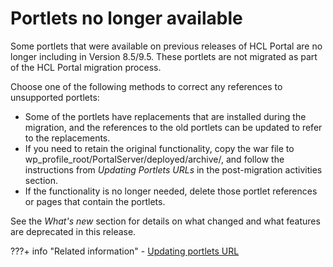 # Portlets no longer available

Some portlets that were available on previous releases of HCL Portal are no longer including in Version 8.5/9.5. These portlets are not migrated as part of the HCL Portal migration process.

Choose one of the following methods to correct any references to unsupported portlets:

-   Some of the portlets have replacements that are installed during the migration, and the references to the old portlets can be updated to refer to the replacements.
-   If you need to retain the original functionality, copy the war file to wp_profile_root/PortalServer/deployed/archive/, and follow the instructions from *Updating Portlets URLs* in the post-migration activities section.
-   If the functionality is no longer needed, delete those portlet references or pages that contain the portlets.

See the *What's new* section for details on what changed and what features are deprecated in this release.


???+ info "Related information"
    -   [Updating portlets URL](../../../../../../deployment/manage/migrate/next_steps/post_mig_activities/development_task/mig_updating_portlets_url.md)

